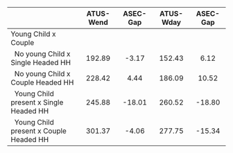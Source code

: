 
|                      |    ATUS-Wend |     ASEC-Gap |    ATUS-Wday |     ASEC-Gap |
| -------------------- | :----------: | :----------: | :----------: | :----------: |
| Young Child x Couple |              |              |              |              |
| &nbsp;&nbsp;No young Child x Single Headed HH |       192.89 |        -3.17 |       152.43 |         6.12 |
| &nbsp;&nbsp;No young Child x Couple Headed HH |       228.42 |         4.44 |       186.09 |        10.52 |
| &nbsp;&nbsp;Young Child present x Single Headed HH |       245.88 |       -18.01 |       260.52 |       -18.80 |
| &nbsp;&nbsp;Young Child present x Couple Headed HH |       301.37 |        -4.06 |       277.75 |       -15.34 |

